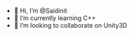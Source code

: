 - 👋 Hi, I’m @Saidinit
- 🌱 I’m currently learning C++
- 💞️ I’m looking to collaborate on Unity3D

<!---
Saidinit/Saidinit is a ✨ special ✨ repository because its `README.md` (this file) appears on your GitHub profile.
You can click the Preview link to take a look at your changes.
--->
